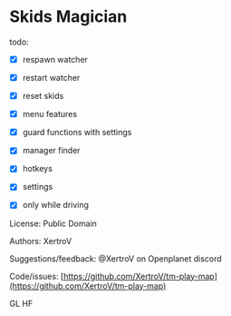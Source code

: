 # Skids Magician

todo:
- [x] respawn watcher
- [x] restart watcher
- [x] reset skids
- [x] menu features
- [x] guard functions with settings
- [x] manager finder
- [x] hotkeys
- [x] settings
- [x] only while driving


License: Public Domain

Authors: XertroV

Suggestions/feedback: @XertroV on Openplanet discord

Code/issues: [https://github.com/XertroV/tm-play-map](https://github.com/XertroV/tm-play-map)

GL HF
